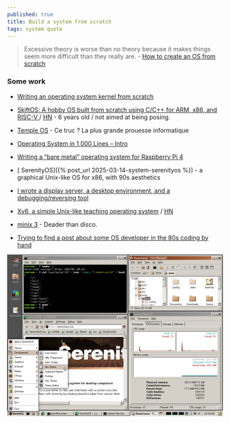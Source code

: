 ```yaml
---
published: true
title: Build a system from scratch
tags: system quote
---
```

> Excessive theory is worse than no theory because it makes things seem more difficult than they really are. - [How to create an OS from scratch](https://news.ycombinator.com/item?id=18036538)

### Some work
- [	Writing an operating system kernel from scratch](https://news.ycombinator.com/item?id=45240682)
- [SkiftOS: A hobby OS built from scratch using C/C++ for ARM, x86, and RISC-V ](https://skiftos.org/) / [HN](https://news.ycombinator.com/item?id=45229414) - 6 years old / not aimed at being posing.
- [Temple OS](https://www.youtube.com/watch?v=pGnoCpfO2VM) - Ce truc ? La plus grande prouesse informatique
- [	Operating System in 1,000 Lines – Intro](https://news.ycombinator.com/item?id=42631873)
- [Writing a “bare metal” operating system for Raspberry Pi 4](https://news.ycombinator.com/item?id=28774022)
- [	SerenityOS]({% post_url 2025-03-14-system-serenityos %}) - a graphical Unix-like OS for x86, with 90s aesthetics
- [	I wrote a display server, a desktop environment, and a debugging/reversing tool ](https://news.ycombinator.com/item?id=11785479)
- [	Xv6, a simple Unix-like teaching operating system](https://pdos.csail.mit.edu/6.828/2023/xv6.html) / [HN](https://news.ycombinator.com/item?id=40613126)

- [minix 3](https://news.ycombinator.com/item?id=41671690) - Deader than disco.
- [ Trying to find a post about some OS developer in the 80s coding by hand](https://news.ycombinator.com/item?id=42779117)

[![caption](https://github.com/SerenityOS/serenity/raw/master/Meta/Screenshots/screenshot-c03b788.png)](https://github.com/SerenityOS/serenity#serenityos)
